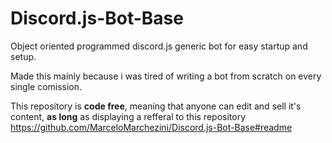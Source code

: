 # Discord.js-Bot-Base
Object oriented programmed discord.js generic bot for easy startup and setup.

Made this mainly because i was tired of writing a bot from scratch on every single comission.

This repository is **code free**, meaning that anyone can edit and sell it's content, **as long** as displaying a refferal to this repository
https://github.com/MarceloMarchezini/Discord.js-Bot-Base#readme
